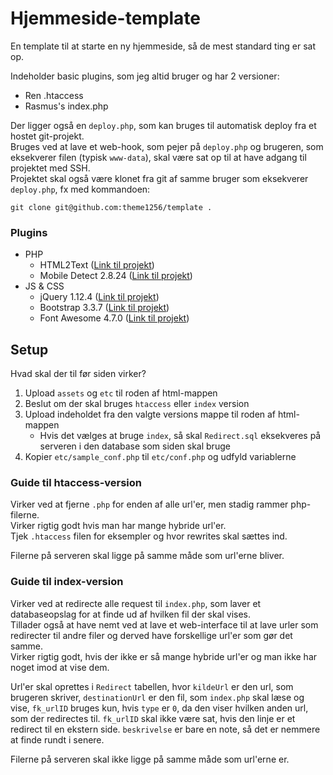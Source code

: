 # Hjemmeside-template
En template til at starte en ny hjemmeside, så de mest standard ting er sat op.

Indeholder basic plugins, som jeg altid bruger og har 2 versioner:
* Ren .htaccess
* Rasmus's index.php

Der ligger også en `deploy.php`, som kan bruges til automatisk deploy fra et hostet git-projekt.  
Bruges ved at lave et web-hook, som pejer på `deploy.php` og brugeren, som eksekverer filen (typisk `www-data`), skal være sat op til at have adgang til projektet med SSH.  
Projektet skal også være klonet fra git af samme bruger som eksekverer `deploy.php`, fx med kommandoen:
```
git clone git@github.com:theme1256/template .
```

### Plugins

* PHP
  - HTML2Text ([Link til projekt](https://github.com/mtibben/html2text))
  - Mobile Detect 2.8.24 ([Link til projekt](https://packagist.org/packages/mobiledetect/mobiledetectlib))
* JS & CSS
  - jQuery 1.12.4 ([Link til projekt](https://jquery.com/))
  - Bootstrap 3.3.7 ([Link til projekt](http://getbootstrap.com/))
  - Font Awesome 4.7.0 ([Link til projekt](http://fontawesome.io/))

## Setup
Hvad skal der til før siden virker?

1. Upload `assets` og `etc` til roden af html-mappen
2. Beslut om der skal bruges `htaccess` eller `index` version
3. Upload indeholdet fra den valgte versions mappe til roden af html-mappen
   * Hvis det vælges at bruge `index`, så skal `Redirect.sql` eksekveres på serveren i den database som siden skal bruge
4. Kopier `etc/sample_conf.php` til `etc/conf.php` og udfyld variablerne

### Guide til htaccess-version

Virker ved at fjerne `.php` for enden af alle url'er, men stadig rammer php-filerne.  
Virker rigtig godt hvis man har mange hybride url'er.  
Tjek `.htaccess` filen for eksempler og hvor rewrites skal sættes ind.

Filerne på serveren skal ligge på samme måde som url'erne bliver.

### Guide til index-version

Virker ved at redirecte alle request til `index.php`, som laver et databaseopslag for at finde ud af hvilken fil der skal vises.  
Tillader også at have nemt ved at lave et web-interface til at lave urler som redirecter til andre filer og derved have forskellige url'er som gør det samme.  
Virker rigtig godt, hvis der ikke er så mange hybride url'er og man ikke har noget imod at vise dem.

Url'er skal oprettes i `Redirect` tabellen, hvor `kildeUrl` er den url, som brugeren skriver, `destinationUrl` er den fil, som `index.php` skal læse og vise, `fk_urlID` bruges kun, hvis `type` er `0`, da den viser hvilken anden url, som der redirectes til. `fk_urlID` skal ikke være sat, hvis den linje er et redirect til en ekstern side. `beskrivelse` er bare en note, så det er nemmere at finde rundt i senere.

Filerne på serveren skal ikke ligge på samme måde som url'erne er.